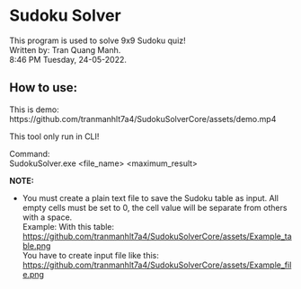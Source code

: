 <h1>Sudoku Solver</h1>

<p>
  This program is used to solve 9x9 Sudoku quiz! <br />
  Written by: Tran Quang Manh. <br />
  8:46 PM Tuesday, 24-05-2022. <br />
</p>

<h2>How to use:</h2>
<p>
  This is demo: <br />
  https://github.com/tranmanhlt7a4/SudokuSolverCore/assets/demo.mp4 <br />

  This tool only run in CLI! <br />

  Command: <br />
  SudokuSolver.exe <file_name> <maximum_result> <br />

  <strong>NOTE:</strong><br />
  + You must create a plain text file to save the Sudoku table as input. All empty cells must be set to 0, the cell value will be separate from others with a space. <br />
  Example: With this table: <br />
  https://github.com/tranmanhlt7a4/SudokuSolverCore/assets/Example_table.png <br />
  You have to create input file like this: <br />
  https://github.com/tranmanhlt7a4/SudokuSolverCore/assets/Example_file.png <br />
</p>
